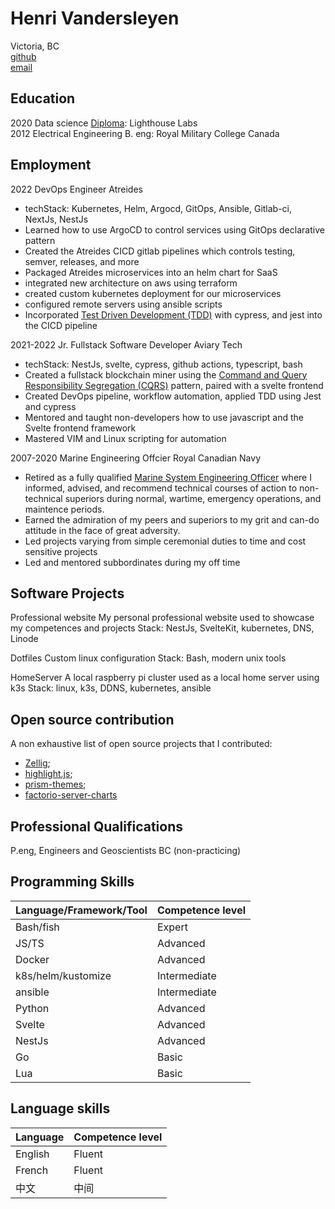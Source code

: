 # Henri Vandersleyen

Victoria, BC<br>
[github](https://github.com/Vanderscycle)<br>
[email](hvandersleyen@duck.com)<br>

## Education

2020 Data science [Diploma](https://www.lighthouselabs.ca/en/data-science-bootcamp): Lighthouse Labs <br>
2012 Electrical Engineering B. eng: Royal Military College Canada<br>

## Employment

2022 DevOps Engineer
Atreides

- techStack: Kubernetes, Helm, Argocd, GitOps, Ansible, Gitlab-ci, NextJs, NestJs
- Learned how to use ArgoCD to control services using GitOps declarative pattern
- Created the Atreides CICD gitlab pipelines which controls testing, semver, releases, and more
- Packaged Atreides microservices into an helm chart for SaaS
- integrated new architecture on aws using terraform
- created custom kubernetes deployment for our microservices
- configured remote servers using ansible scripts
- Incorporated [Test Driven Development (TDD)](https://en.wikipedia.org/wiki/Test-driven_development) with cypress, and jest into the CICD pipeline

2021-2022 Jr. Fullstack Software Developer
Aviary Tech

- techStack: NestJs, svelte, cypress, github actions, typescript, bash
- Created a fullstack blockchain miner using the [Command and Query Responsibility Segregation (CQRS)](https://docs.microsoft.com/en-us/azure/architecture/patterns/cqrs) pattern, paired with a svelte frontend
- Created DevOps pipeline, workflow automation, applied TDD using Jest and cypress
- Mentored and taught non-developers how to use javascript and the Svelte frontend framework
- Mastered VIM and Linux scripting for automation

2007-2020 Marine Engineering Offcier
Royal Canadian Navy

- Retired as a fully qualified [Marine System Engineering Officer](https://forces.ca/en/career/marine-systems-engineering-officer/) where I informed, advised, and recommend technical courses of action to non-technical superiors during normal, wartime, emergency operations, and maintence periods.
- Earned the admiration of my peers and superiors to my grit and can-do attitude in the face of great adversity.
- Led projects varying from simple ceremonial duties to time and cost sensitive projects
- Led and mentored subbordinates during my off time

## Software Projects

Professional website
My personal professional website used to showcase my competences and projects
Stack: NestJs, SvelteKit, kubernetes, DNS, Linode

Dotfiles
Custom linux configuration
Stack: Bash, modern unix tools

HomeServer
A local raspberry pi cluster used as a local home server using k3s
Stack: linux, k3s, DDNS, kubernetes, ansible

## Open source contribution

A non exhaustive list of open source projects that I contributed:

- [Zellig](https://github.com/zellij-org/zellij);
- [highlight.js](https://github.com/highlightjs/highlight.js);
- [prism-themes](https://github.com/PrismJS/prism-themes);
- [factorio-server-charts](https://github.com/SQLJames/factorio-server-charts)

## Professional Qualifications

P.eng, Engineers and Geoscientists BC (non-practicing)

## Programming Skills

| Language/Framework/Tool | Competence level |
| ----------------------- | ---------------- |
| Bash/fish               | Expert           |
| JS/TS                   | Advanced         |
| Docker                  | Advanced         |
| k8s/helm/kustomize      | Intermediate     |
| ansible                 | Intermediate     |
| Python                  | Advanced         |
| Svelte                  | Advanced         |
| NestJs                  | Advanced         |
| Go                      | Basic            |
| Lua                     | Basic            |

## Language skills

| Language | Competence level |
| -------- | ---------------- |
| English  | Fluent           |
| French   | Fluent           |
| 中文     | 中间             |
